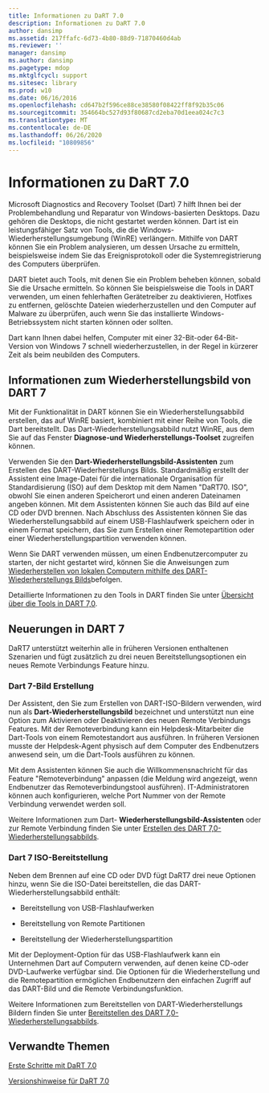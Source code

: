 ```yaml
---
title: Informationen zu DaRT 7.0
description: Informationen zu DaRT 7.0
author: dansimp
ms.assetid: 217ffafc-6d73-4b80-88d9-71870460d4ab
ms.reviewer: ''
manager: dansimp
ms.author: dansimp
ms.pagetype: mdop
ms.mktglfcycl: support
ms.sitesec: library
ms.prod: w10
ms.date: 06/16/2016
ms.openlocfilehash: cd647b2f596ce88ce38580f08422ff8f92b35c06
ms.sourcegitcommit: 354664bc527d93f80687cd2eba70d1eea024c7c3
ms.translationtype: MT
ms.contentlocale: de-DE
ms.lasthandoff: 06/26/2020
ms.locfileid: "10809856"
---
```

# Informationen zu DaRT 7.0


Microsoft Diagnostics and Recovery Toolset (Dart) 7 hilft Ihnen bei der Problembehandlung und Reparatur von Windows-basierten Desktops. Dazu gehören die Desktops, die nicht gestartet werden können. Dart ist ein leistungsfähiger Satz von Tools, die die Windows-Wiederherstellungsumgebung (WinRE) verlängern. Mithilfe von DART können Sie ein Problem analysieren, um dessen Ursache zu ermitteln, beispielsweise indem Sie das Ereignisprotokoll oder die Systemregistrierung des Computers überprüfen.

DART bietet auch Tools, mit denen Sie ein Problem beheben können, sobald Sie die Ursache ermitteln. So können Sie beispielsweise die Tools in DART verwenden, um einen fehlerhaften Gerätetreiber zu deaktivieren, Hotfixes zu entfernen, gelöschte Dateien wiederherzustellen und den Computer auf Malware zu überprüfen, auch wenn Sie das installierte Windows-Betriebssystem nicht starten können oder sollten.

Dart kann Ihnen dabei helfen, Computer mit einer 32-Bit-oder 64-Bit-Version von Windows 7 schnell wiederherzustellen, in der Regel in kürzerer Zeit als beim neubilden des Computers.

## Informationen zum Wiederherstellungsbild von DART 7


Mit der Funktionalität in DART können Sie ein Wiederherstellungsabbild erstellen, das auf WinRE basiert, kombiniert mit einer Reihe von Tools, die Dart bereitstellt. Das Dart-Wiederherstellungsabbild nutzt WinRE, aus dem Sie auf das Fenster **Diagnose-und Wiederherstellungs-Toolset** zugreifen können.

Verwenden Sie den **Dart-Wiederherstellungsbild-Assistenten** zum Erstellen des DART-Wiederherstellungs Bilds. Standardmäßig erstellt der Assistent eine Image-Datei für die internationale Organisation für Standardisierung (ISO) auf dem Desktop mit dem Namen "DaRT70. ISO", obwohl Sie einen anderen Speicherort und einen anderen Dateinamen angeben können. Mit dem Assistenten können Sie auch das Bild auf eine CD oder DVD brennen. Nach Abschluss des Assistenten können Sie das Wiederherstellungsabbild auf einem USB-Flashlaufwerk speichern oder in einem Format speichern, das Sie zum Erstellen einer Remotepartition oder einer Wiederherstellungspartition verwenden können.

Wenn Sie DART verwenden müssen, um einen Endbenutzercomputer zu starten, der nicht gestartet wird, können Sie die Anweisungen zum [Wiederherstellen von lokalen Computern mithilfe des DART-Wiederherstellungs Bilds](how-to-recover-local-computers-using-the-dart-recovery-image-dart-7.md)befolgen.

Detaillierte Informationen zu den Tools in DART finden Sie unter [Übersicht über die Tools in DART 7,0](overview-of-the-tools-in-dart-70-new-ia.md).

## <a href="" id="what-s-new-in-dart-7"></a>Neuerungen in DART 7


DaRT7 unterstützt weiterhin alle in früheren Versionen enthaltenen Szenarien und fügt zusätzlich zu drei neuen Bereitstellungsoptionen ein neues Remote Verbindungs Feature hinzu.

### Dart 7-Bild Erstellung

Der Assistent, den Sie zum Erstellen von DART-ISO-Bildern verwenden, wird nun als **Dart-Wiederherstellungsbild** bezeichnet und unterstützt nun eine Option zum Aktivieren oder Deaktivieren des neuen Remote Verbindungs Features. Mit der Remoteverbindung kann ein Helpdesk-Mitarbeiter die Dart-Tools von einem Remotestandort aus ausführen. In früheren Versionen musste der Helpdesk-Agent physisch auf dem Computer des Endbenutzers anwesend sein, um die Dart-Tools ausführen zu können.

Mit dem Assistenten können Sie auch die Willkommensnachricht für das Feature "Remoteverbindung" anpassen (die Meldung wird angezeigt, wenn Endbenutzer das Remoteverbindungstool ausführen). IT-Administratoren können auch konfigurieren, welche Port Nummer von der Remote Verbindung verwendet werden soll.

Weitere Informationen zum Dart- **Wiederherstellungsbild-Assistenten** oder zur Remote Verbindung finden Sie unter [Erstellen des DART 7,0-Wiederherstellungsabbilds](creating-the-dart-70-recovery-image-dart-7.md).

### Dart 7 ISO-Bereitstellung

Neben dem Brennen auf eine CD oder DVD fügt DaRT7 drei neue Optionen hinzu, wenn Sie die ISO-Datei bereitstellen, die das DART-Wiederherstellungsabbild enthält:

-   Bereitstellung von USB-Flashlaufwerken

-   Bereitstellung von Remote Partitionen

-   Bereitstellung der Wiederherstellungspartition

Mit der Deployment-Option für das USB-Flashlaufwerk kann ein Unternehmen Dart auf Computern verwenden, auf denen keine CD-oder DVD-Laufwerke verfügbar sind. Die Optionen für die Wiederherstellung und die Remotepartition ermöglichen Endbenutzern den einfachen Zugriff auf das DART-Bild und die Remote Verbindungsfunktion.

Weitere Informationen zum Bereitstellen von DART-Wiederherstellungs Bildern finden Sie unter [Bereitstellen des DART 7,0-Wiederherstellungsabbilds](deploying-the-dart-70-recovery-image-dart-7.md).

## Verwandte Themen


[Erste Schritte mit DaRT 7.0](getting-started-with-dart-70-new-ia.md)

[Versionshinweise für DaRT 7.0](release-notes-for-dart-70-new-ia.md)

 

 






